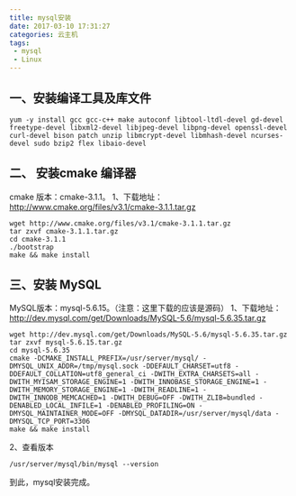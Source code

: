 ```yaml
---
title: mysql安装
date: 2017-03-10 17:31:27
categories: 云主机
tags:
 - mysql
 - Linux
---
```

## 一、安装编译工具及库文件
``` shell
yum -y install gcc gcc-c++ make autoconf libtool-ltdl-devel gd-devel freetype-devel libxml2-devel libjpeg-devel libpng-devel openssl-devel curl-devel bison patch unzip libmcrypt-devel libmhash-devel ncurses-devel sudo bzip2 flex libaio-devel
```
<!-- more -->
## 二、 安装cmake 编译器
cmake 版本：cmake-3.1.1。
1、下载地址：http://www.cmake.org/files/v3.1/cmake-3.1.1.tar.gz
``` shell
wget http://www.cmake.org/files/v3.1/cmake-3.1.1.tar.gz
tar zxvf cmake-3.1.1.tar.gz
cd cmake-3.1.1
./bootstrap
make && make install
```
## 三、安装 MySQL
MySQL版本：mysql-5.6.15。（注意：这里下载的应该是源码）
1、下载地址： http://dev.mysql.com/get/Downloads/MySQL-5.6/mysql-5.6.35.tar.gz
``` shell
wget http://dev.mysql.com/get/Downloads/MySQL-5.6/mysql-5.6.35.tar.gz
tar zxvf mysql-5.6.15.tar.gz
cd mysql-5.6.35
cmake -DCMAKE_INSTALL_PREFIX=/usr/server/mysql/ -DMYSQL_UNIX_ADDR=/tmp/mysql.sock -DDEFAULT_CHARSET=utf8 -DDEFAULT_COLLATION=utf8_general_ci -DWITH_EXTRA_CHARSETS=all -DWITH_MYISAM_STORAGE_ENGINE=1 -DWITH_INNOBASE_STORAGE_ENGINE=1 -DWITH_MEMORY_STORAGE_ENGINE=1 -DWITH_READLINE=1 -DWITH_INNODB_MEMCACHED=1 -DWITH_DEBUG=OFF -DWITH_ZLIB=bundled -DENABLED_LOCAL_INFILE=1 -DENABLED_PROFILING=ON -DMYSQL_MAINTAINER_MODE=OFF -DMYSQL_DATADIR=/usr/server/mysql/data -DMYSQL_TCP_PORT=3306
make && make install
```
2、查看版本
``` shell
/usr/server/mysql/bin/mysql --version
```
到此，mysql安装完成。

